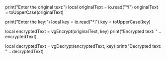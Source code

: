 print("Enter the original text:")
local originalText = io.read("*l")
originalText = toUpperCase(originalText)

print("Enter the key:")
local key = io.read("*l")
key = toUpperCase(key)

local encryptedText = vgEncrypt(originalText, key)
print("Encrypted text: " .. encryptedText)

local decryptedText = vgDecrypt(encryptedText, key)
print("Decrypted text: " .. decryptedText)
